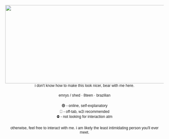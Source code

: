 <p align="center"><img src="https://media.discordapp.net/attachments/1308936878891991151/1336146108228960266/test.png?ex=67a2be88&is=67a16d08&hm=985c5964ba7d2711b341ff59a3696e933c9fac53923590c92f84db781bde6083&=&format=webp&quality=lossless" class="fr-fic fr-dib" width="1000" height="250">
	<br><span style="font-family: arial, helvetica, sans-serif; font-size: 12px;">i don&#39;t know how to make this look nicer, bear with me here.</span>
	<br>
	<br><span style="font-family: arial, helvetica, sans-serif; font-size: 12px;">emrys / shed &middot; 8teen &middot; brazilian</span>
	<br>
	<br><span style="font-family: arial, helvetica, sans-serif; font-size: 12px;">🟢 - online, self-explanatory<br>🌙 - off-tab, w2i recommended<br>⛔ - not looking for interaction atm</span>
	<br>
	<br><span style="font-family: arial, helvetica, sans-serif; font-size: 12px;">otherwise, feel free to interact with me. i am likely the least intimidating person you&#39;ll ever meet.</span></p>
